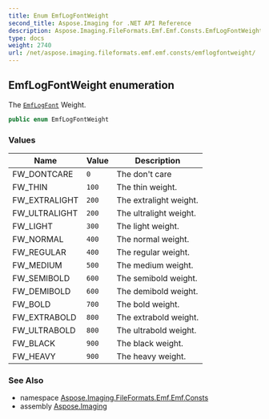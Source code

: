 ```yaml
---
title: Enum EmfLogFontWeight
second_title: Aspose.Imaging for .NET API Reference
description: Aspose.Imaging.FileFormats.Emf.Emf.Consts.EmfLogFontWeight enum. The EmfLogFont Weight
type: docs
weight: 2740
url: /net/aspose.imaging.fileformats.emf.emf.consts/emflogfontweight/
---
```

## EmfLogFontWeight enumeration

The [`EmfLogFont`](../../aspose.imaging.fileformats.emf.emf.objects/emflogfont/) Weight.

```csharp
public enum EmfLogFontWeight
```

### Values

| Name | Value | Description |
| --- | --- | --- |
| FW_DONTCARE | `0` | The don't care |
| FW_THIN | `100` | The thin weight. |
| FW_EXTRALIGHT | `200` | The extralight weight. |
| FW_ULTRALIGHT | `200` | The ultralight weight. |
| FW_LIGHT | `300` | The light weight. |
| FW_NORMAL | `400` | The normal weight. |
| FW_REGULAR | `400` | The regular weight. |
| FW_MEDIUM | `500` | The medium weight. |
| FW_SEMIBOLD | `600` | The semibold weight. |
| FW_DEMIBOLD | `600` | The demibold weight. |
| FW_BOLD | `700` | The bold weight. |
| FW_EXTRABOLD | `800` | The extrabold weight. |
| FW_ULTRABOLD | `800` | The ultrabold weight. |
| FW_BLACK | `900` | The black weight. |
| FW_HEAVY | `900` | The heavy weight. |

### See Also

* namespace [Aspose.Imaging.FileFormats.Emf.Emf.Consts](../../aspose.imaging.fileformats.emf.emf.consts/)
* assembly [Aspose.Imaging](../../)


